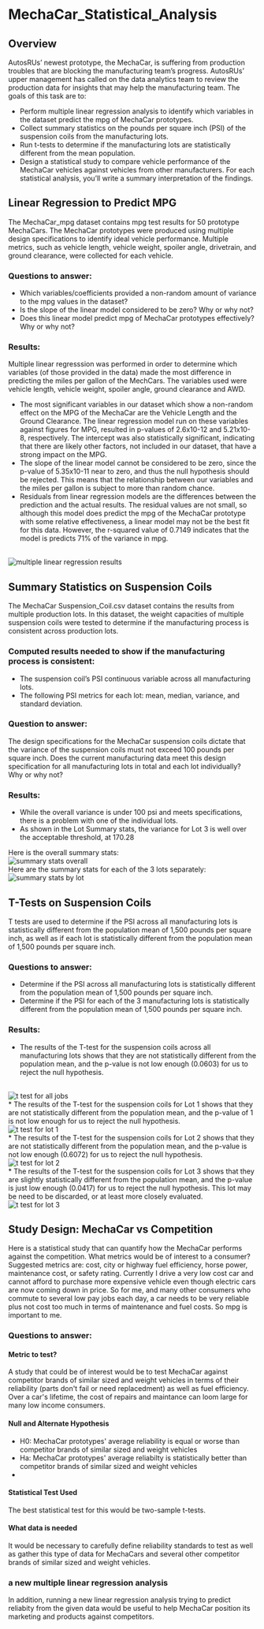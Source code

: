 # MechaCar_Statistical_Analysis

## Overview
AutosRUs’ newest prototype, the MechaCar, is suffering from production troubles that are blocking the manufacturing team’s progress. AutosRUs’ upper management has called on the data analytics team to review the production data for insights that may help the manufacturing team. The goals of this task are to:

* Perform multiple linear regression analysis to identify which variables in the dataset predict the mpg of MechaCar prototypes.
* Collect summary statistics on the pounds per square inch (PSI) of the suspension coils from the manufacturing lots.
* Run t-tests to determine if the manufacturing lots are statistically different from the mean population.
* Design a statistical study to compare vehicle performance of the MechaCar vehicles against vehicles from other manufacturers. For each statistical analysis, you’ll write a summary interpretation of the findings.

## Linear Regression to Predict MPG
The MechaCar_mpg dataset contains mpg test results for 50 prototype MechaCars. The MechaCar prototypes were produced using multiple design specifications to identify ideal vehicle performance. Multiple metrics, such as vehicle length, vehicle weight, spoiler angle, drivetrain, and ground clearance, were collected for each vehicle. 
### Questions to answer:
* Which variables/coefficients provided a non-random amount of variance to the mpg values in the dataset?
* Is the slope of the linear model considered to be zero? Why or why not?
* Does this linear model predict mpg of MechaCar prototypes effectively? Why or why not?
### Results:
Multiple linear regresssion was performed in order to determine which variables (of those provided in the data) made the most difference in predicting the miles per gallon of the MechCars. The variables used were vehicle length, vehicle weight, spoiler angle, ground clearance and AWD. 

* The most significant variables in our dataset which show a non-random effect on the MPG of the MechaCar are the Vehicle Length and the Ground Clearance. The linear regression model run on these variables against figures for MPG, resulted in p-values of 2.6x10-12 and 5.21x10-8, respectively. The intercept was also statistically significant, indicating that there are likely other factors, not included in our dataset, that have a strong impact on the MPG.
* The slope of the linear model cannot be considered to be zero, since the p-value of 5.35x10-11 near to zero, and thus the null hypothesis should be rejected. This means that the relationship between our variables and the miles per gallon is subject to more than random chance.
* Residuals from linear regression models are the differences between the prediction and the actual results. The residual values are not small, so although this model does predict the mpg of the MechaCar prototype with some relative effectiveness, a linear model may not be the best fit for this data. However, the r-squared value of 0.7149 indicates that the model is predicts 71%  of the variance in mpg.
<br>
<img src="https://github.com/valchau/MechaCar_Statistical_Analysis/blob/main/summary_p_r_squared_values.PNG" alt="multiple linear regression results" >

## Summary Statistics on Suspension Coils
The MechaCar Suspension_Coil.csv dataset contains the results from multiple production lots. In this dataset, the weight capacities of multiple suspension coils were tested to determine if the manufacturing process is consistent across production lots. 
### Computed results needed to show if the manufacturing process is consistent:
* The suspension coil’s PSI continuous variable across all manufacturing lots.
* The following PSI metrics for each lot: mean, median, variance, and standard deviation.
### Question to answer:
The design specifications for the MechaCar suspension coils dictate that the variance of the suspension coils must not exceed 100 pounds per square inch. Does the current manufacturing data meet this design specification for all manufacturing lots in total and each lot individually? Why or why not?
### Results:
*	While the overall variance is under 100 psi and meets specifications, there is a problem with one of the individual lots. 
*	As shown in the Lot Summary stats, the variance for Lot 3 is well over the acceptable threshold, at 170.28

Here is the overall summary stats:
<br>
<img src="https://github.com/valchau/MechaCar_Statistical_Analysis/blob/main/results_total_summary.PNG" alt="summary stats overall" >
<br>
Here are the summary stats for each of the 3 lots separately:
<br>
<img src="https://github.com/valchau/MechaCar_Statistical_Analysis/blob/main/results_lot_summaryPNG.PNG" alt="summary stats by lot" >
<br>
## T-Tests on Suspension Coils
T tests are used to determine if the PSI across all manufacturing lots is statistically different from the population mean of 1,500 pounds per square inch, as well as if each lot is statistically different from the population mean of 1,500 pounds per square inch.
### Questions to answer:
* Determine if the PSI across all manufacturing lots is statistically different from the population mean of 1,500 pounds per square inch.
* Determine if the PSI for each of the 3 manufacturing lots is statistically different from the population mean of 1,500 pounds per square inch.
### Results: 
* The results of the T-test for the suspension coils across all manufacturing lots shows that they are not statistically different from the population mean, and the p-value is not low enough (0.0603) for us to reject the null hypothesis.
<br>
<img src="https://github.com/valchau/MechaCar_Statistical_Analysis/blob/main/t_test_all_lots.PNG" alt="t test for all jobs" >
<br>
* The results of the T-test for the suspension coils for Lot 1 shows that they are not statistically different from the population mean, and the p-value of 1 is not low enough for us to reject the null hypothesis.
<br>
<img src="https://github.com/valchau/MechaCar_Statistical_Analysis/blob/main/t_test_lot1.PNG" alt="t test for lot 1" >
<br>
* The results of the T-test for the suspension coils for Lot 2 shows that they are not statistically different from the population mean, and the p-value is not low enough (0.6072) for us to reject the null hypothesis. 
<br>
<img src="https://github.com/valchau/MechaCar_Statistical_Analysis/blob/main/t_test_lot2.PNG" alt="t test for lot 2" >
<br>
* The results of the T-test for the suspension coils for Lot 3 shows that they are slightly statistically different from the population mean, and the p-value is just low enough (0.0417) for us to reject the null hypothesis. This lot may be need to be discarded, or at least more closely evaluated.
<br>
<img src="https://github.com/valchau/MechaCar_Statistical_Analysis/blob/main/t_test_Lot3.PNG" alt="t test for lot 3" >
<br>

## Study Design: MechaCar vs Competition
Here is a statistical study that can quantify how the MechaCar performs against the competition. What metrics would be of interest to a consumer? Suggested metrics are: cost, city or highway fuel efficiency, horse power, maintenance cost, or safety rating. Currently I drive a very low cost car and cannot afford to purchase more expensive vehicle even though electric cars are now coming down in price. So for me, and many other consumers who commute to several low pay jobs each day, a car needs to be very reliable plus not cost too much in terms of maintenance and fuel costs. So mpg is important to me. 

### Questions to answer: 
#### Metric to test?
A study that could be of interest would be to test MechaCar against competitor brands of similar sized and weight vehicles in terms of their reliability (parts don't fail or need replacedment) as well as fuel efficiency. Over a car's lifetime, the cost of repairs and maintance can loom large for many low income consumers.

#### Null and Alternate Hypothesis
* H0: MechaCar prototypes' average reliability is equal or worse than competitor brands of similar sized and weight vehicles 
* Ha: MechaCar prototypes' average reliabilty is statistically better than competitor brands of similar sized and weight vehicles
* 
#### Statistical Test Used
The best statistical test for this would be two-sample t-tests.

#### What data is needed
It would be necessary to carefully define reliability standards to test as well as gather this type of data for MechaCars and several other competitor brands of similar sized and weight vehicles.

### a new multiple linear regression analysis
In addition, running a new linear regression analysis trying to predict reliabity from the given data would be useful to  help MechaCar position its marketing and products against competitors.




